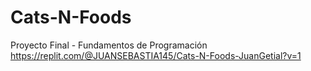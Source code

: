 # Cats-N-Foods
Proyecto Final - Fundamentos de Programación
https://replit.com/@JUANSEBASTIA145/Cats-N-Foods-JuanGetial?v=1

